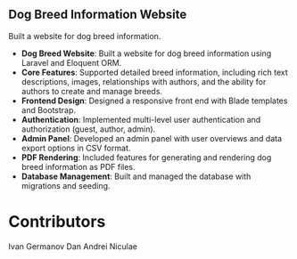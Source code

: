 ## Dog Breed Information Website  
Built a website for dog breed information.

- **Dog Breed Website**: Built a website for dog breed information using Laravel and Eloquent ORM.
- **Core Features**: Supported detailed breed information, including rich text descriptions, images, relationships with authors, and the ability for authors to create and manage breeds.
- **Frontend Design**: Designed a responsive front end with Blade templates and Bootstrap.
- **Authentication**: Implemented multi-level user authentication and authorization (guest, author, admin).
- **Admin Panel**: Developed an admin panel with user overviews and data export options in CSV format.
- **PDF Rendering**: Included features for generating and rendering dog breed information as PDF files.
- **Database Management**: Built and managed the database with migrations and seeding.


# Contributors
Ivan Germanov
Dan Andrei Niculae
